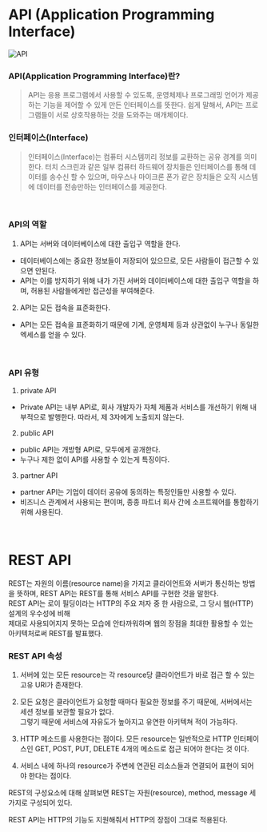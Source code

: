 # API (Application Programming Interface)

![API](http://blog.wishket.com/wp-content/uploads/2019/10/API-%EC%89%BD%EA%B2%8C-%EC%95%8C%EC%95%84%EB%B3%B4%EA%B8%B0.png)

### API(Application Programming Interface)란?
> API는 응용 프로그램에서 사용할 수 있도록, 운영체제나 프로그래밍 언어가 제공하는 기능을 제어할 수 있게 만든 인터페이스를 뜻한다.
>쉽게 말해서, API는 프로그램들이 서로 상호작용하는 것을 도와주는 매개체이다.

### 인터페이스(Interface)
> 인터페이스(Interface)는 컴퓨터 시스템끼리 정보를 교환하는 공유 경계를 의미한다.
>터치 스크린과 같은 일부 컴퓨터 하드웨어 장치들은 인터페이스를 통해 데이터를 송수신 할 수 있으며, 마우스나 마이크론 폰가 같은
>장치들은 오직 시스템에 데이터를 전송만하는 인터페이스를 제공한다.

<br>

### API의 역할

1. API는 서버와 데이터베이스에 대한 출입구 역할을 한다.
- 데이터베이스에는 중요한 정보들이 저장되어 있으므로, 모든 사람들이 접근할 수 있으면 안된다.
- API는 이를 방지하기 위해 내가 가진 서버와 데이터베이스에 대한 출입구 역할을 하며, 허용된 사람들에게만 접근성을 부여해준다.

2. API는 모든 접속을 표준화한다.
- API는 모든 접속을 표준화하기 때문에 기계, 운영체제 등과 상관없이 누구나 동일한 엑세스를 얻을 수 있다.

<br>

### API 유형

1. private API
- Private API는 내부 API로, 회사 개발자가 자체 제품과 서비스를 개선하기 위해 내부적으로 발행한다. 따라서, 제 3자에게 노출되지 않는다.

2. public API
- public API는 개방형 API로, 모두에게 공개한다.
- 누구나 제한 없이 API를 사용할 수 있는게 특징이다.

3. partner API
- partner API는 기업이 데이터 공유에 동의하는 특정인들만 사용할 수 있다.
- 비즈니스 관계에서 사용되는 편이며, 종종 파트너 회사 간에 소프트웨어를 통합하기 위해 사용된다.

<br>

# REST API 

REST는 자원의 이름(resource name)을 가지고 클라이언트와 서버가 통신하는 방법을 뜻하며, REST API는 REST를 통해 서비스 API를 구현한 것을 말한다. <br> 
REST API는 로이 필딩이라는 HTTP의 주요 저자 중 한 사람으로, 그 당시 웹(HTTP) 설계의 우수성에 비해<br>
제대로 사용되어지지 못하는 모습에 안타까워하며 웹의 장점을 최대한 활용할 수 있는 아키텍처로써 REST를 발표했다.

### REST API 속성

1. 서버에 있는 모든 resource는 각 resource당 클라이언트가 바로 접근 할 수 있는 고유 URI가 존재한다.

2. 모든 요청은 클라이언트가 요청할 때마다 필요한 정보를 주기 때문에, 서버에서는 세션 정보를 보관할 필요가 없다.<br>
그렇기 때문에 서비스에 자유도가 높아지고 유연한 아키텍쳐 적이 가능하다.

3. HTTP 메소드를 사용한다는 점이다. 모든 resource는 일반적으로 HTTP 인터페이스인 GET, POST, PUT, DELETE 4개의 메소드로 접근 되어야 한다는 것 이다.

4. 서비스 내에 하나의 resource가 주변에 연관된 리소스들과 연결되어 표현이 되어야 한다는 점이다.

REST의 구성요소에 대해 살펴보면 REST는 자원(resource), method, message 세 가지로 구성되어 있다.

REST API는 HTTP의 기능도 지원해줘서 HTTP의 장점이 그대로 적용된다.




